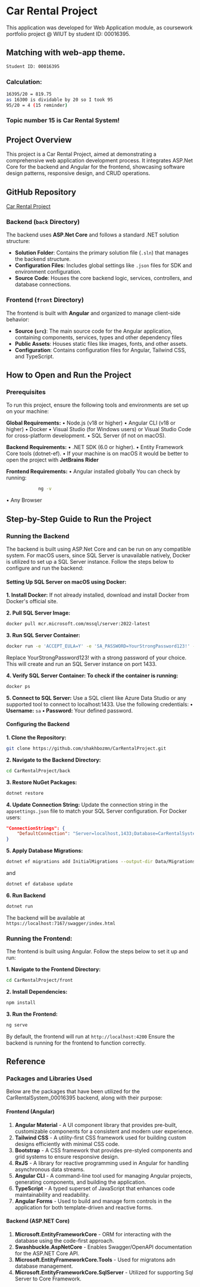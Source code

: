 # Car Rental Project

This application was developed for Web Application module, as coursework portfolio project @ WIUT by student ID: 00016395.

## Matching with web-app theme.

```bash
Student ID: 00016395
```

### Calculation:

```bash
16395/20 = 819.75
as 16300 is dividable by 20 so I took 95
95/20 = 4 (15 reminder)
```

### Topic number 15 is Car Rental System!

## Project Overview

This project is a Car Rental Project, aimed at demonstrating a comprehensive web application development process. It integrates ASP.Net Core for the backend and Angular for the frontend, showcasing software design patterns, responsive design, and CRUD operations.

## GitHub Repository

[Car Rental Project](https://github.com/shakhbozmn/CarRentalProject.git)

### Backend (`back` Directory)

The backend uses **ASP.Net Core** and follows a standard .NET solution structure:

- **Solution Folder**: Contains the primary solution file (`.sln`) that manages the backend structure.
- **Configuration Files**: Includes global settings like `.json` files for SDK and environment configuration.
- **Source Code**: Houses the core backend logic, services, controllers, and database connections.

### Frontend (`front` Directory)

The frontend is built with **Angular** and organized to manage client-side behavior:

- **Source (`src`)**: The main source code for the Angular application, containing components, services, types and other dependency files
- **Public Assets**: Houses static files like images, fonts, and other assets.
- **Configuration**: Contains configuration files for Angular, Tailwind CSS, and TypeScript.

## How to Open and Run the Project

### Prerequisites

To run this project, ensure the following tools and environments are set up on your machine:

**Global Requirements:**
• Node.js (v18 or higher)
• Angular CLI (v18 or higher)
• Docker
• Visual Studio (for Windows users) or Visual Studio Code for cross-platform development.
• SQL Server (if not on macOS).

**Backend Requirements:**
• .NET SDK (6.0 or higher).
• Entity Framework Core tools (dotnet-ef).
• If your machine is on macOS it would be better to open the project with **JetBrains Rider**

**Frontend Requirements:**
• Angular installed globally
You can check by running:

```bash
            ng -v
```

• Any Browser

## Step-by-Step Guide to Run the Project

### Running the Backend

The backend is built using ASP.Net Core and can be run on any compatible system. For macOS users, since SQL Server is unavailable natively, Docker is utilized to set up a SQL Server instance. Follow the steps below to configure and run the backend:

#### Setting Up SQL Server on macOS using Docker:

**1. Install Docker:** If not already installed, download and install Docker from Docker's official site.

**2. Pull SQL Server Image:**

```bash
docker pull mcr.microsoft.com/mssql/server:2022-latest
```

**3. Run SQL Server Container:**

```bash
docker run -e 'ACCEPT_EULA=Y' -e 'SA_PASSWORD=YourStrongPassword123!' -p 1433:1433 --name sqlserver -d mcr.microsoft.com/mssql/server:2022-latest
```

Replace YourStrongPassword123! with a strong password of your choice. This will create and run an SQL Server instance on port 1433.

**4. Verify SQL Server Container: To check if the container is running:**

```bash
docker ps
```

**5. Connect to SQL Server:** Use a SQL client like Azure Data Studio or any supported tool to connect to localhost:1433. Use the following credentials:
**• Username:** `sa`
**• Password:** Your defined password.

#### Configuring the Backend

**1. Clone the Repository:**

```bash
git clone https://github.com/shakhbozmn/CarRentalProject.git
```

**2. Navigate to the Backend Directory:**

```bash
cd CarRentalProject/back
```

**3. Restore NuGet Packages:**

```bash
dotnet restore
```

**4. Update Connection String:** Update the connection string in the `appsettings.json` file to match your SQL Server configuration. For Docker users:

```json
"ConnectionStrings": {
    "DefaultConnection": "Server=localhost,1433;Database=CarRentalSystem_00016395;User=sa;Password=YourStrongPassword123!;"
}
```

**5. Apply Database Migrations:**

```bash
dotnet ef migrations add InitialMigrations --output-dir Data/Migrations
```

and

```bash
dotnet ef database update
```

**6. Run Backend**

```bash
dotnet run
```

The backend will be available at `https://localhost:7167/swagger/index.html`

### Running the Frontend:

The frontend is built using Angular. Follow the steps below to set it up and run:

**1. Navigate to the Frontend Directory:**

```bash
cd CarRentalProject/front
```

**2. Install Dependencies:**

```bash
npm install

```

**3. Run the Frontend:**

```bash
ng serve
```

By default, the frontend will run at `http://localhost:4200` Ensure the backend is running for the frontend to function correctly.

## Reference

### Packages and Libraries Used

Below are the packages that have been utilized for the CarRentalSystem_00016395 backend, along with their purpose:

#### Frontend (Angular)

1. **Angular Material** - A UI component library that provides pre-built, customizable components for a consistent and modern user experience.
2. **Tailwind CSS** - A utility-first CSS framework used for building custom designs efficiently with minimal CSS code.
3. **Bootstrap** - A CSS framework that provides pre-styled components and grid systems to ensure responsive design.
4. **RxJS** - A library for reactive programming used in Angular for handling asynchronous data streams.
5. **Angular CLI** - A command-line tool used for managing Angular projects, generating components, and building the application.
6. **TypeScript** - A typed superset of JavaScript that enhances code maintainability and readability.
7. **Angular Forms** - Used to build and manage form controls in the application for both template-driven and reactive forms.

#### Backend (ASP.NET Core)

1. **Microsoft.EntityFrameworkCore** - ORM for interacting with the database using the code-first approach.
2. **Swashbuckle.AspNetCore** - Enables Swagger/OpenAPI documentation for the ASP.NET Core API.
3. **Microsoft.EntityFrameworkCore.Tools** - Used for migratons adn database management.
4. **Microsoft.EntityFrameworkCore.SqlServer** - Utilized for supporting Sql Server to Core Framework.
